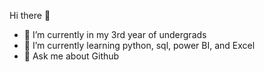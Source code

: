 Hi there 👋

- 🔭 I’m currently in my 3rd year of undergrads
- 🌱 I’m currently learning python, sql, power BI, and Excel
- 👯 Ask me about Github
  
